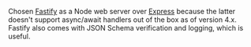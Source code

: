 Chosen [Fastify](https://www.fastify.io/) as a Node web server over [Express](https://expressjs.com/) because the latter
doesn't support async/await handlers out of the box as of version 4.x. Fastify also comes with JSON Schema verification
and logging, which is useful.